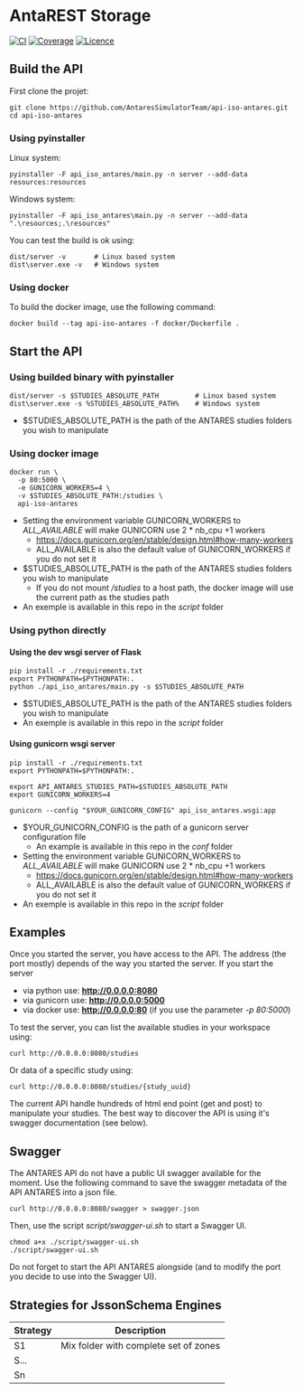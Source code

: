# AntaREST Storage

[![CI](https://github.com/AntaresSimulatorTeam/AntaREST/workflows/main/badge.svg)](https://github.com/AntaresSimulatorTeam/AntaREST/actions?query=workflow%3Amain)
[![Coverage](https://sonarcloud.io/api/project_badges/measure?project=AntaresSimulatorTeam_api-iso-antares&metric=coverage)](https://sonarcloud.io/dashboard?id=AntaresSimulatorTeam_api-iso-antares)
[![Licence](https://img.shields.io/github/license/AntaresSimulatorTeam/AntaREST)](https://www.apache.org/licenses/LICENSE-2.0)

<!-- ![architecture api antares](./docs/images/archi-api-antares.png) -->

## Build the API

First clone the projet:

```shell script
git clone https://github.com/AntaresSimulatorTeam/api-iso-antares.git
cd api-iso-antares
```

### Using pyinstaller

Linux system:

```shell script
pyinstaller -F api_iso_antares/main.py -n server --add-data resources:resources
```

Windows system:

```shell script
pyinstaller -F api_iso_antares\main.py -n server --add-data ".\resources;.\resources"
```

You can test the build is ok using:

```shell script
dist/server -v       # Linux based system
dist\server.exe -v   # Windows system
```

### Using docker

To build the docker image, use the following command:

```shell script
docker build --tag api-iso-antares -f docker/Dockerfile .
```

## Start the API

### Using builded binary with pyinstaller

```shell script
dist/server -s $STUDIES_ABSOLUTE_PATH         # Linux based system
dist\server.exe -s %STUDIES_ABSOLUTE_PATH%    # Windows system
```

* $STUDIES_ABSOLUTE_PATH is the path of the ANTARES studies folders you wish to manipulate

### Using docker image

```shell script
docker run \
  -p 80:5000 \
  -e GUNICORN_WORKERS=4 \
  -v $STUDIES_ABSOLUTE_PATH:/studies \
  api-iso-antares
```

* Setting the environment variable GUNICORN_WORKERS to *ALL_AVAILABLE* will make GUNICORN use 2 * nb_cpu +1 workers
    * https://docs.gunicorn.org/en/stable/design.html#how-many-workers
    * ALL_AVAILABLE is also the default value of GUNICORN_WORKERS if you do not set it
* $STUDIES_ABSOLUTE_PATH is the path of the ANTARES studies folders you wish to manipulate
    * If you do not mount */studies* to a host path, the docker image will use the current path as the studies path
* An exemple is available in this repo in the *script* folder

### Using python directly

#### Using the dev wsgi server of Flask

```shell script
pip install -r ./requirements.txt
export PYTHONPATH=$PYTHONPATH:.
python ./api_iso_antares/main.py -s $STUDIES_ABSOLUTE_PATH
```

* $STUDIES_ABSOLUTE_PATH is the path of the ANTARES studies folders you wish to manipulate
* An exemple is available in this repo in the *script* folder

#### Using gunicorn wsgi server

```shell script
pip install -r ./requirements.txt
export PYTHONPATH=$PYTHONPATH:.

export API_ANTARES_STUDIES_PATH=$STUDIES_ABSOLUTE_PATH
export GUNICORN_WORKERS=4

gunicorn --config "$YOUR_GUNICORN_CONFIG" api_iso_antares.wsgi:app
```

* $YOUR_GUNICORN_CONFIG is the path of a gunicorn server configuration file
    * An example is available in this repo in the *conf* folder
* Setting the environment variable GUNICORN_WORKERS to *ALL_AVAILABLE* will make GUNICORN use 2 * nb_cpu +1 workers
    * https://docs.gunicorn.org/en/stable/design.html#how-many-workers
    * ALL_AVAILABLE is also the default value of GUNICORN_WORKERS if you do not set it
* An exemple is available in this repo in the *script* folder

## Examples

Once you started the server, you have access to the API.
The address (the port mostly) depends of the way you started the server. If you start the server
* via python use: **http://0.0.0.0:8080**
* via gunicorn use: **http://0.0.0.0:5000**
* via docker use: **http://0.0.0.0:80** (if you use the parameter *-p 80:5000*)

To test the server, you can list the available studies in your workspace using:

```shell script
curl http://0.0.0.0:8080/studies
```

Or data of a specific study using:

```shell script
curl http://0.0.0.0:8080/studies/{study_uuid}
```

The current API handle hundreds of html end point (get and post) to manipulate your studies.
The best way to discover the API is using it's swagger documentation (see below).

## Swagger

The ANTARES API do not have a public UI swagger available for the moment.
Use the following command to save the swagger metadata of the API ANTARES into a json file.

```shell script
curl http://0.0.0.0:8080/swagger > swagger.json
```

Then, use the script *script/swagger-ui.sh* to start a Swagger UI.

```shell script
chmod a+x ./script/swagger-ui.sh
./script/swagger-ui.sh
```

Do not forget to start the API ANTARES alongside (and to modify the port you decide to use into the Swagger UI).


## Strategies for JssonSchema Engines

| Strategy | Description                           |
|----------|---------------------------------------|
| S1       | Mix folder with complete set of zones |
| S...     |                                       |
| Sn       |                                       |

